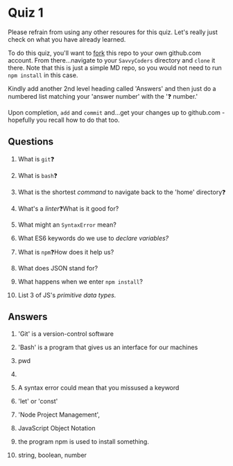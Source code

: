 # Quiz 1

Please refrain from using any other resoures for this quiz. Let's really just check on what you have already learned.

To do this quiz, you'll want to [fork](https://help.github.com/en/github/getting-started-with-github/fork-a-repo) this repo to your own github.com account. From there...navigate to your `SavvyCoders` directory and `clone` it there. Note that this is just a simple MD repo, so you would not need to run `npm install` in this case.

Kindly add another 2nd level heading called 'Answers' and then just do a numbered list matching your 'answer number' with the '❓ number.'

Upon completion, `add` and `commit` and...get your changes up to github.com - hopefully you recall how to do that too.

## Questions

1. What is `git`❓

2. What is `bash`❓

3. What is the shortest _command_ to navigate back to the 'home' directory❓

4. What's a *linter*❓What is it good for?

5. What might an `SyntaxError` mean?

6. What ES6 keywords do we use to _declare variables?_

7. What is `npm`❓How does it help us?

8. What does JSON stand for?

9. What happens when we enter `npm install`?

10. List 3 of JS's _primitive data types._

## Answers

1. 'Git' is a version-control software

2. 'Bash' is a program that gives us an interface for our machines

3. pwd

4. 

5. A syntax error could mean that you missused a keyword 

6. 'let' or 'const'

7. 'Node Project Management', 

8. JavaScript Object Notation

9. the program npm is used to install something.

10. string, boolean, number